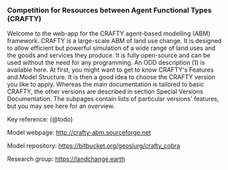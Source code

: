 ### Competition for Resources between Agent Functional Types (CRAFTY)

Welcome to the web-app for the CRAFTY agent-based modelling (ABM) framework. CRAFTY is a large-scale ABM of land use change. It is designed to allow efficient but powerful simulation of a wide range of land uses and the goods and services they produce. It is fully open-source and can be used without the need for any programming. An ODD description (1) is available here.
At first, you might want to get to know CRAFTY's Features and Model Structure.
It is then a good idea to choose the CRAFTY version you like to apply. Whereas the main documentation is tailored to basic CRAFTY, the other versions are described in section Special Versions Documentation. The subpages contain lists of particular versions' features, but you may see here for an overview.
 
Key reference: 
(@todo)


Model webpage:
http://crafty-abm.sourceforge.net

Model repository:
https://bitbucket.org/geoslurg/crafty_cobra

Research group:
https://landchange.earth

<!--# The data give the speed of cars and the distances taken to stop. Note that the data were recorded in the 1920s.
# # In case you're looking for specific information an are not able to find it, drop an email to calum.brown@kit.edu saying what you miss and where you are expecting that information.
https://landchange.earth 

# * **Speed** - speed (mph)
# * **Dist** - stopping distance (ft) --> 
